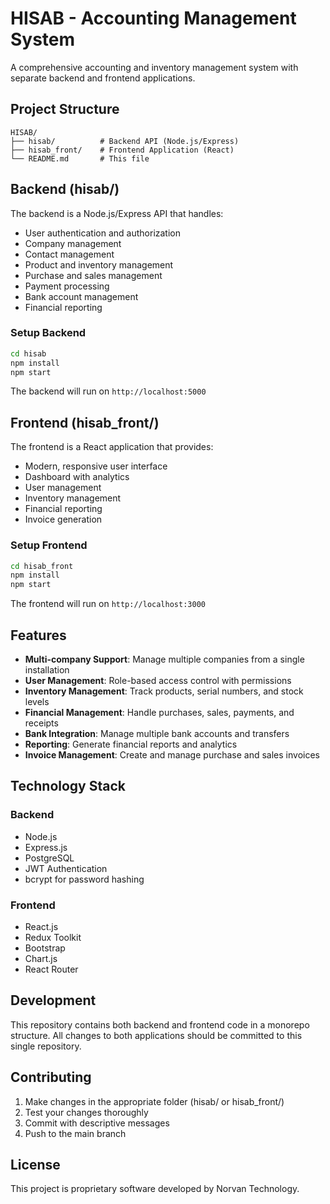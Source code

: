 # HISAB - Accounting Management System

A comprehensive accounting and inventory management system with separate backend and frontend applications.

## Project Structure

```
HISAB/
├── hisab/          # Backend API (Node.js/Express)
├── hisab_front/    # Frontend Application (React)
└── README.md       # This file
```

## Backend (hisab/)

The backend is a Node.js/Express API that handles:
- User authentication and authorization
- Company management
- Contact management
- Product and inventory management
- Purchase and sales management
- Payment processing
- Bank account management
- Financial reporting

### Setup Backend

```bash
cd hisab
npm install
npm start
```

The backend will run on `http://localhost:5000`

## Frontend (hisab_front/)

The frontend is a React application that provides:
- Modern, responsive user interface
- Dashboard with analytics
- User management
- Inventory management
- Financial reporting
- Invoice generation

### Setup Frontend

```bash
cd hisab_front
npm install
npm start
```

The frontend will run on `http://localhost:3000`

## Features

- **Multi-company Support**: Manage multiple companies from a single installation
- **User Management**: Role-based access control with permissions
- **Inventory Management**: Track products, serial numbers, and stock levels
- **Financial Management**: Handle purchases, sales, payments, and receipts
- **Bank Integration**: Manage multiple bank accounts and transfers
- **Reporting**: Generate financial reports and analytics
- **Invoice Management**: Create and manage purchase and sales invoices

## Technology Stack

### Backend
- Node.js
- Express.js
- PostgreSQL
- JWT Authentication
- bcrypt for password hashing

### Frontend
- React.js
- Redux Toolkit
- Bootstrap
- Chart.js
- React Router

## Development

This repository contains both backend and frontend code in a monorepo structure. All changes to both applications should be committed to this single repository.

## Contributing

1. Make changes in the appropriate folder (hisab/ or hisab_front/)
2. Test your changes thoroughly
3. Commit with descriptive messages
4. Push to the main branch

## License

This project is proprietary software developed by Norvan Technology. 